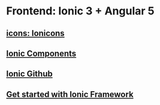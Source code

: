 # Frontend: Ionic 3 + Angular 5

## [icons: Ionicons](https://ionicframework.com/docs/ionicons/)

## [Ionic Components](https://ionicframework.com/docs/components/)

## [Ionic Github](https://github.com/ionic-team/ionic)

## [Get started with Ionic Framework](https://ionicframework.com/getting-started/)
